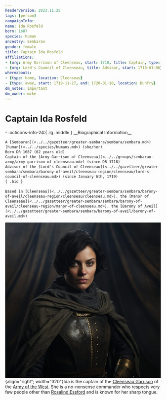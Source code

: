 ```yaml
---
headerVersion: 2023.11.25
tags: [person]
campaignInfo:
name: Ida Rosfeld
born: 1687
species: human
ancestry: Sembaran
gender: female
title: Captain Ida Rosfeld
affiliations:
- {org: Army Garrison of Cleenseau, start: 1718, title: Captain, type: leader}
- {org: Lord's Council of Cleenseau, title: Advisor, start: 1719-01-06}
whereabouts:
- {type: home, location: Cleenseau}
- {type: away, start: 1719-11-27, end: 1720-01-10, location: Dunfry}
dm_notes: important
dm_owner: mike
---
```

# Captain Ida Rosfeld
<div class="grid cards ext-narrow-margin ext-one-column" markdown>
- :octicons-info-24:{ .lg .middle } __Biographical Information__

    A [Sembaran](<../../gazetteer/greater-sembara/sembara/sembara.md>) [human](<../../species/humans.md>) (she/her)  
    Born DR 1687 (62 years old)  
    Captain of the [Army Garrison of Cleenseau](<../../groups/sembaran-army/army-garrison-of-cleenseau.md>) (since DR 1718)  
    Advisor of the [Lord's Council of Cleenseau](<../../gazetteer/greater-sembara/sembara/barony-of-aveil/cleenseau-region/cleenseau/lord-s-council-of-cleenseau.md>) (since January 6th, 1719)  
    { .bio }

    Based in [Cleenseau](<../../gazetteer/greater-sembara/sembara/barony-of-aveil/cleenseau-region/cleenseau/cleenseau.md>), the [Manor of Cleenseau](<../../gazetteer/greater-sembara/sembara/barony-of-aveil/cleenseau-region/manor-of-cleenseau.md>), the [Barony of Aveil](<../../gazetteer/greater-sembara/sembara/barony-of-aveil/barony-of-aveil.md>)
</div>


![Ida Rosfeld](../../assets/ida-rosfeld.png){align="right"; width="320"}Ida is the captain of the [Cleenseau Garrison](<../../groups/sembaran-army/army-garrison-of-cleenseau.md>) of the [Army of the West](<../../groups/sembaran-army/army-of-the-west.md>). She is a no-nonsense commander who respects very few people other than [Rosalind Essford](<./rosalind-essford.md>) and is known for her sharp tongue.

